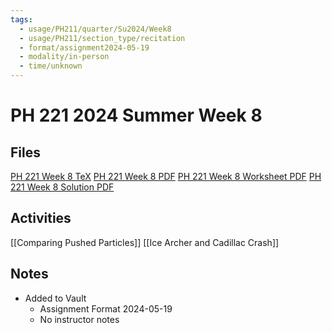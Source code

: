 ```yaml
---
tags:
  - usage/PH211/quarter/Su2024/Week8
  - usage/PH211/section_type/recitation
  - format/assignment2024-05-19
  - modality/in-person
  - time/unknown
---
```

# PH 221 2024 Summer Week 8
## Files
[PH 221 Week 8 TeX](PH_221_Week_8.tex)
[PH 221 Week 8 PDF](PH_221_Week_8.pdf)
[PH 221 Week 8 Worksheet PDF](PH_221_Week_8-Worksheet.pdf)
[PH 221 Week 8 Solution PDF](PH_221_Week_8-Solution.pdf)
## Activities
[[Comparing Pushed Particles]]
[[Ice Archer and Cadillac Crash]]
## Notes
* Added to Vault
	* Assignment Format 2024-05-19
	* No instructor notes